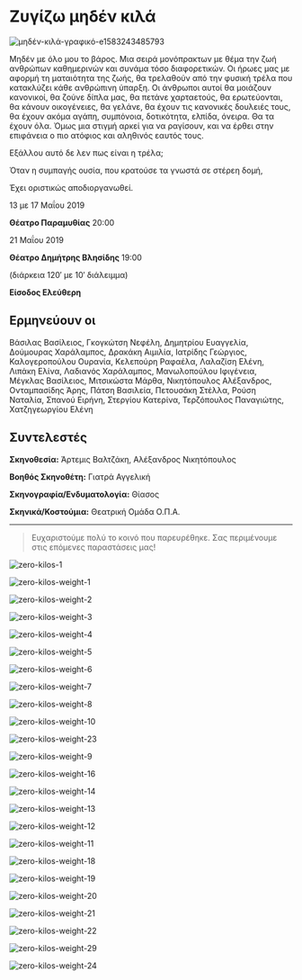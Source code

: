 # Ζυγίζω μηδέν κιλά

![μηδέν-κιλά-γραφικό-e1583243485793](https://github.com/theatrikiopa/theatrikiopa.eu/assets/16403754/6241cebb-9ec4-4f2b-bca6-2ce160714756)

Μηδέν με όλο μου το βάρος. Μια σειρά μονόπρακτων με θέμα την ζωή ανθρώπων καθημερινών και συνάμα τόσο διαφορετικών. Οι ήρωες μας με αφορμή τη ματαιότητα της ζωής, θα τρελαθούν από την φυσική τρέλα που κατακλύζει κάθε ανθρώπινη ύπαρξη. Οι άνθρωποι αυτοί θα μοιάζουν κανονικοί, θα ζούνε δίπλα μας, θα πετάνε χαρταετούς, θα ερωτεύονται, θα κάνουν οικογένειες, θα γελάνε, θα έχουν τις κανονικές δουλειές τους, θα έχουν ακόμα αγάπη, συμπόνοια, δοτικότητα, ελπίδα, όνειρα. Θα τα έχουν όλα. Όμως μια στιγμή αρκεί για να ραγίσουν, και να έρθει στην επιφάνεια ο πιο ατόφιος και αληθινός εαυτός τους.

Εξάλλου αυτό δε λεν πως είναι η τρέλα;

Όταν η συμπαγής ουσία, που κρατούσε τα γνωστά σε στέρεη δομή,

Έχει οριστικώς αποδιοργανωθεί.

13 με 17 Μαΐου 2019

**Θέατρο Παραμυθίας** 20:00

21 Μαΐου 2019

**Θέατρο Δημήτρης Βλησίδης** 19:00

(διάρκεια 120′ με 10′ διάλειμμα)

**Είσοδος Ελεύθερη**

## Ερμηνεύουν οι
Βάσιλας Βασίλειος, Γκογκώτση Νεφέλη, Δημητρίου Ευαγγελία, Δούμουρας Χαράλαμπος, Δρακάκη Αιμιλία, Ιατρίδης Γεώργιος, Καλογεροπούλου Ουρανία, Κελεπούρη Ραφαέλα, Λαλαζίση Ελένη, Λιπάκη Ελίνα, Λαδιανός Χαράλαμπος, Μανωλοπούλου Ιφιγένεια, Μέγκλας Βασίλειος, Μιτσικώστα Μάρθα, Νικητόπουλος Αλέξανδρος, Ονταμπασίδης Άρης, Πάτση Βασιλεία, Πετουσάκη Στέλλα, Ρούση Ναταλία, Σπανού Ειρήνη, Στεργίου Κατερίνα, Τερζόπουλος Παναγιώτης, Χατζηγεωργίου Ελένη

## Συντελεστές
**Σκηνοθεσία:** Άρτεμις Βαλτζάκη, Αλέξανδρος Νικητόπουλος

**Βοηθός Σκηνοθέτη:** Γιατρά Αγγελική

**Σκηνογραφία/Ενδυματολογία:** Θίασος

**Σκηνικά/Κοστούμια:** Θεατρική Ομάδα Ο.Π.Α.

***

> Ευχαριστούμε πολύ το κοινό που παρευρέθηκε.
> Σας περιμένουμε στις επόμενες παραστάσεις μας!

![zero-kilos-1](https://github.com/theatrikiopa/theatrikiopa.eu/assets/16403754/db646a17-9673-474e-bd0b-3e4b45912794)

![zero-kilos-weight-1](https://github.com/theatrikiopa/theatrikiopa.eu/assets/16403754/8d9cba0e-aa91-4baf-b0a0-d3fa8000060c)

![zero-kilos-weight-2](https://github.com/theatrikiopa/theatrikiopa.eu/assets/16403754/10d9307f-c48d-4b64-9d19-ef3a666e1477)

![zero-kilos-weight-3](https://github.com/theatrikiopa/theatrikiopa.eu/assets/16403754/09471591-37ba-4b99-b7cd-8cb4472bb34b)

![zero-kilos-weight-4](https://github.com/theatrikiopa/theatrikiopa.eu/assets/16403754/f264cd91-fd57-4c8a-ab84-c4e4d9f31fb7)

![zero-kilos-weight-5](https://github.com/theatrikiopa/theatrikiopa.eu/assets/16403754/57468f0a-a102-4b33-a7b0-79f7d7e77d43)

![zero-kilos-weight-6](https://github.com/theatrikiopa/theatrikiopa.eu/assets/16403754/48792f31-ef07-4ec6-84fa-bfee609af704)

![zero-kilos-weight-7](https://github.com/theatrikiopa/theatrikiopa.eu/assets/16403754/83f854e2-7a68-4d56-8b7a-479297a7a1b4)

![zero-kilos-weight-8](https://github.com/theatrikiopa/theatrikiopa.eu/assets/16403754/6a7d06ca-42e6-42ac-8e16-089f25ee69d2)

![zero-kilos-weight-10](https://github.com/theatrikiopa/theatrikiopa.eu/assets/16403754/6be27bf0-956a-4ea9-8582-2f5b821925fd)

![zero-kilos-weight-23](https://github.com/theatrikiopa/theatrikiopa.eu/assets/16403754/2990ae42-8baa-4854-8a36-81b054a1286c)

![zero-kilos-weight-9](https://github.com/theatrikiopa/theatrikiopa.eu/assets/16403754/34745c09-6772-44a9-b3d8-0f65d942f70a)

![zero-kilos-weight-16](https://github.com/theatrikiopa/theatrikiopa.eu/assets/16403754/a2b833ec-c3d5-441a-a19f-a68faffcf8bf)

![zero-kilos-weight-14](https://github.com/theatrikiopa/theatrikiopa.eu/assets/16403754/cfada520-e7e5-4f90-99c1-92c4c3f12078)

![zero-kilos-weight-13](https://github.com/theatrikiopa/theatrikiopa.eu/assets/16403754/53ace8ff-10fb-44ac-b441-f1c3625ab24d)

![zero-kilos-weight-12](https://github.com/theatrikiopa/theatrikiopa.eu/assets/16403754/607aa865-2716-4bc5-b362-ecedb7062d24)

![zero-kilos-weight-11](https://github.com/theatrikiopa/theatrikiopa.eu/assets/16403754/d6156d9c-b738-4886-8c33-c1e417b7df58)

![zero-kilos-weight-18](https://github.com/theatrikiopa/theatrikiopa.eu/assets/16403754/c29ef3a7-a030-454b-99e8-2896ca70738c)

![zero-kilos-weight-19](https://github.com/theatrikiopa/theatrikiopa.eu/assets/16403754/9c6ef831-7351-4141-a98d-0c903f3afea1)

![zero-kilos-weight-20](https://github.com/theatrikiopa/theatrikiopa.eu/assets/16403754/b42c1db6-0c1f-4416-9a01-652a71b6bcff)

![zero-kilos-weight-21](https://github.com/theatrikiopa/theatrikiopa.eu/assets/16403754/1e56b260-f3e3-4806-871a-ad0d9ed51ba6)

![zero-kilos-weight-22](https://github.com/theatrikiopa/theatrikiopa.eu/assets/16403754/efc96a69-c74c-426c-90a7-84f47a92d7d9)

![zero-kilos-weight-29](https://github.com/theatrikiopa/theatrikiopa.eu/assets/16403754/7cad2764-fdef-4d56-b325-0327b39fc0d8)

![zero-kilos-weight-24](https://github.com/theatrikiopa/theatrikiopa.eu/assets/16403754/b4c744c8-bc88-42b9-9b11-837b9125e7f2)
